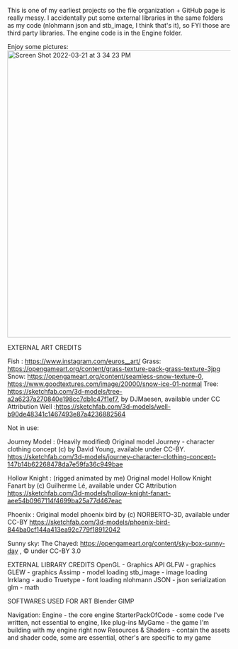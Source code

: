 
This is one of my earliest projects so the file organization + GitHub page is really messy. I accidentally put some external libraries in the same folders as my code (nlohmann json and stb_image, I think that's it), so FYI those are third party libraries. The engine code is in the Engine folder.

Enjoy some pictures:
<img width="646" alt="Screen Shot 2022-03-21 at 3 34 23 PM" src="https://user-images.githubusercontent.com/82850040/190192402-0b8231ab-bb5c-47f1-9be2-35f1f97d2c2f.png">


EXTERNAL ART CREDITS


Fish : https://www.instagram.com/euros__art/
Grass: https://opengameart.org/content/grass-texture-pack-grass-texture-3jpg
Snow: https://opengameart.org/content/seamless-snow-texture-0, https://www.goodtextures.com/image/20000/snow-ice-01-normal
Tree: https://sketchfab.com/3d-models/tree-a2a6237a270840e198cc7db1c47f1ef7, by DJMaesen, available under CC Attribution
Well :https://sketchfab.com/3d-models/well-b90de48341c1467493e87a4236882564


Not in use:

Journey Model : (Heavily modified) Original model Journey - character clothing concept (c) by David Young, available under CC-BY. https://sketchfab.com/3d-models/journey-character-clothing-concept-147b14b62268478da7e59fa36c949bae


Hollow Knight : (rigged animated by me) Original model Hollow Knight Fanart by (c)
Guilherme Lé, available under CC Attribution
https://sketchfab.com/3d-models/hollow-knight-fanart-aee54b0967114f4699ba25a77d467eac

Phoenix : Original model phoenix bird  by (c)  NORBERTO-3D, available under CC-BY https://sketchfab.com/3d-models/phoenix-bird-844ba0cf144a413ea92c779f18912042

Sunny sky: The Chayed: https://opengameart.org/content/sky-box-sunny-day , © under CC-BY 3.0

EXTERNAL LIBRARY CREDITS 
OpenGL - Graphics API 
GLFW - graphics 
GLEW - graphics
Assimp - model loading
stb_image - image loading
Irrklang - audio
Truetype - font loading
nlohmann JSON - json serialization 
glm - math

SOFTWARES USED FOR ART Blender GIMP

Navigation: Engine - the core engine StarterPackOfCode - some code I've written, not essential to engine, like plug-ins MyGame - the game I'm building with my engine right now Resources & Shaders - contain the assets and shader code, some are essential, other's are specific to my game
